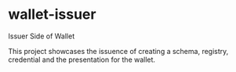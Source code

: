 # wallet-issuer
Issuer Side of Wallet


This project showcases the issuence of creating a schema, registry, credential and the presentation for the wallet.
